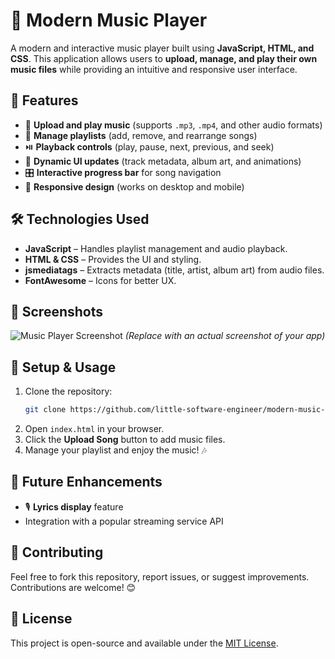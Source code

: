 # 🎵 Modern Music Player

A modern and interactive music player built using **JavaScript, HTML, and CSS**. This application allows users to **upload, manage, and play their own music files** while providing an intuitive and responsive user interface.

## 🚀 Features

- 🎼 **Upload and play music** (supports `.mp3`, `.mp4`, and other audio formats)
- 📂 **Manage playlists** (add, remove, and rearrange songs)
- ⏯️ **Playback controls** (play, pause, next, previous, and seek)
- 🎨 **Dynamic UI updates** (track metadata, album art, and animations)
- 🎛 **Interactive progress bar** for song navigation
- 📱 **Responsive design** (works on desktop and mobile)

## 🛠 Technologies Used

- **JavaScript** – Handles playlist management and audio playback.
- **HTML & CSS** – Provides the UI and styling.
- **jsmediatags** – Extracts metadata (title, artist, album art) from audio files.
- **FontAwesome** – Icons for better UX.

## 📸 Screenshots

![Music Player Screenshot](![image](https://github.com/user-attachments/assets/e52cba91-9872-4b0c-87bf-8cfe44b68e21)
) *(Replace with an actual screenshot of your app)*

## 🔧 Setup & Usage

1. Clone the repository:
   ```bash
   git clone https://github.com/little-software-engineer/modern-music-player.git
   ```
2. Open `index.html` in your browser.
3. Click the **Upload Song** button to add music files.
4. Manage your playlist and enjoy the music! 🎶

## 📌 Future Enhancements

- 🎙 **Lyrics display** feature
- Integration with a popular streaming service API

## 🤝 Contributing

Feel free to fork this repository, report issues, or suggest improvements. Contributions are welcome! 😊

## 📄 License

This project is open-source and available under the [MIT License](LICENSE).

